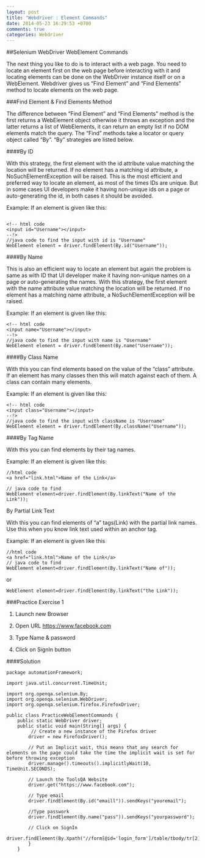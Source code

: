 ```yaml
---
layout: post
title: "Webdriver : Element Commands"
date: 2014-05-23 16:29:53 +0700
comments: true
categories: Webdriver
---
```


##Selenium WebDriver WebElement Commands

The next thing you like to do is to interact with a web page. You need to locate an element first on the web page before interacting with it and locating elements can be done on the WebDriver instance itself or on a WebElement. Webdriver gives us “Find Element” and “Find Elements” method to locate elements on the web page.

###Find Element & Find Elements Method

The difference between “Find Element” and “Find Elements” method is the first returns a WebElement object otherwise it throws an exception and the latter returns a list of WebElements, it can return an empty list if no DOM elements match the query. The “Find” methods take a locator or query object called “By”. “By” strategies are listed below.

####By ID

With this strategy, the first element with the id attribute value matching the location will be returned. If no element has a matching id attribute, a NoSuchElementException will be raised. This is the most efficient and preferred way to locate an element, as most of the times IDs are unique. But in some cases UI developers make it having non-unique ids on a page or auto-generating the id, in both cases it should be avoided.

Example: If an element is given like this:

```

<!-- html code
<input id="Username"></input>
--!>
//java code to find the input with id is "Username"
WebElement element = driver.findElement(By.id("Username"));

```

####By Name

This is also an efficient way to locate an element but again the problem is same as with ID that UI developer make it having non-unique names on a page or auto-generating the names. With this strategy, the first element with the name attribute value matching the location will be returned. If no element has a matching name attribute, a NoSuchElementException will be raised.

Example: If an element is given like this:

```
<!-- html code
<input name="Username"></input>
--!>
//java code to find the input with name is "Username"
WebElement element = driver.findElement(By.name("Username"));

```

####By Class Name

With this you can find elements based on the value of the “class” attribute. If an element has many classes then this will match against each of them. A class can contain many elements.

Example: If an element is given like this:

```
<!-- html code
<input class="Username"></input>
--!>
//java code to find the input with className is "Username"
WebElement element = driver.findElement(By.className("Username"));

```

####By Tag Name

With this you can find elements by their tag names.

Example: If an element is given like this:

```
//html code
<a href="link.html">Name of the Link</a>

// java code to find
WebElement element=driver.findElement(By.linkText("Name of the Link"));

```

By Partial Link Text

With this you can find elements of “a” tags(Link) with the partial link names. Use this when you know link text used within an anchor tag.

Example: If an element is given like this

```
//html code
<a href="link.html">Name of the Link</a>
// java code to find
WebElement element=driver.findElement(By.linkText("Name of"));
```

or

```
WebElement element=driver.findElement(By.linkText("the Link"));
```

###Practice Exercise 1

1) Launch new Browser

2) Open URL https://www.facebook.com

3) Type Name & password 

4) Click on SignIn button

####Solution

```
package automationFramework;

import java.util.concurrent.TimeUnit;

import org.openqa.selenium.By;
import org.openqa.selenium.WebDriver;
import org.openqa.selenium.firefox.FirefoxDriver;

public class PracticeWebElementCommands {
	public static WebDriver driver;
	public static void main(String[] args) {
		 // Create a new instance of the Firefox driver
        driver = new FirefoxDriver();

        // Put an Implicit wait, this means that any search for elements on the page could take the time the implicit wait is set for before throwing exception
        driver.manage().timeouts().implicitlyWait(10, TimeUnit.SECONDS);

        // Launch the ToolsQA Website
        driver.get("https://www.facebook.com");

        // Type email      
        driver.findElement(By.id("emaill")).sendKeys("youremail"); 

        //Type passwork
        driver.findElement(By.name("pass")).sendKeys("yourpassword");

        // Click on SignIn
        driver.findElement(By.Xpath("//form[@id='login_form']/table/tbody/tr[2]/td[3]/label/input")).click();
		}
	}
```